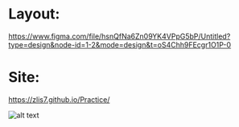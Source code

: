 # Layout:
https://www.figma.com/file/hsnQfNa6Zn09YK4VPpG5bP/Untitled?type=design&node-id=1-2&mode=design&t=oS4Chh9FEcgr1O1P-0
# Site:
https://zlis7.github.io/Practice/

![alt text](https://github.com/Zlis7/Practice/blob/main/data/screenshotBorders.png?raw=true)
